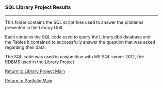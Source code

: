 ### SQL Library Project Results
***

This folder contains the SQL script files used
to answer the problems presented in the Library
Drill.

Each contains the SQL code used to query the Library.dbo
database and the Tables it contained to successfully
answer the question that was asked regarding their 
data.

The SQL code was used in conjunction with MS SQL server 2012,
the RDBMS used in the Library Project.



[Return to Library Project Main](../)

[Return to Portfolio Main](../../../)
